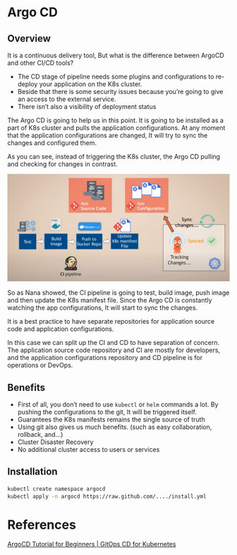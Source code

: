 # Argo CD

## Overview

It is a continuous delivery tool, But what is the difference between ArgoCD and other CI/CD tools?

- The CD stage of pipeline needs some plugins and configurations to re-deploy your application on the K8s cluster.
- Beside that there is some security issues because you’re going to give an access to the external service.
- There isn’t also a visibility of deployment status

The Argo CD is going to help us in this point. It is going to be installed as a part of K8s cluster and pulls the application configurations. At any moment that the application configurations are changed, It will try to sync the changes and configured them.

As you can see, instead of triggering the K8s cluster, the Argo CD pulling and checking for changes in contrast.

![](Attachments/ArgoCD/image-20240203064131882.png)

So as Nana showed, the CI pipeline is going to test, build image, push image and then update the K8s manifest file. Since the Argo CD is constantly watching the app configurations, It will start to sync the changes.

It is a best practice to have separate repositories for application source code and application configurations.

In this case we can split up the CI and CD to have separation of concern. The application source code repository and CI are mostly for developers, and the application configurations repository and CD pipeline is for operations or DevOps. 

## Benefits

- First of all, you don’t need to use `kubectl` or `helm` commands a lot. By pushing the configurations to the git, It will be triggered itself.
- Guarantees the K8s manifests remains the single source of truth
- Using git also gives us much benefits. (such as easy collaboration, rollback, and...)
- Cluster Disaster Recovery
- No additional cluster access to users or services

## Installation

```bash
kubectl create namespace argocd
kubectl apply -n argocd https://raw.github.com/..../install.yml 
```

# References

[ArgoCD Tutorial for Beginners | GitOps CD for Kubernetes](https://www.youtube.com/watch?v=MeU5_k9ssrs&t=15s)